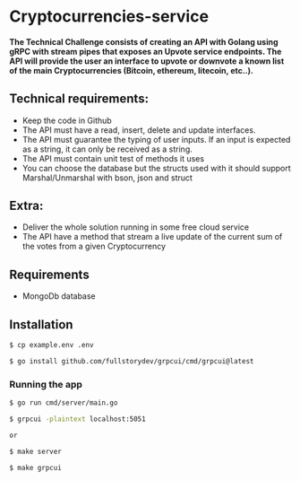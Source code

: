 # Cryptocurrencies-service

#### The Technical Challenge consists of creating an API with Golang using gRPC with stream pipes that exposes an Upvote service endpoints. The API will provide the user an interface to upvote or downvote a known list of the main Cryptocurrencies (Bitcoin, ethereum, litecoin, etc..).

## Technical requirements:

* Keep the code in Github
* The API must have a read, insert, delete and update interfaces.
* The API must guarantee the typing of user inputs. If an input is expected as a string, it can only be received as a
  string.
* The API must contain unit test of methods it uses
* You can choose the database but the structs used with it should support Marshal/Unmarshal with bson, json and struct

## Extra:

* Deliver the whole solution running in some free cloud service
* The API have a method that stream a live update of the current sum of the votes from a given Cryptocurrency

## Requirements

* MongoDb database

## Installation

```bash
$ cp example.env .env

$ go install github.com/fullstorydev/grpcui/cmd/grpcui@latest
```

### Running the app

```bash
$ go run cmd/server/main.go

$ grpcui -plaintext localhost:5051

or

$ make server

$ make grpcui 
```